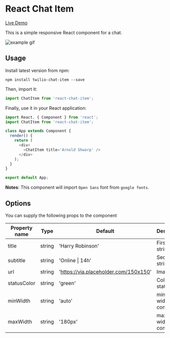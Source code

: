 # React Chat Item

[Live Demo](https://morrisda.github.io/react-chat-item/)

This is a simple responsive React component for a chat.

![example gif](https://media.giphy.com/media/5b7MDezsUYsHueqfgj/giphy.gif)

## Usage
Install latest version from npm:
```
npm install twilio-chat-item --save
```
Then, import it:
```javascript
import ChatItem from 'react-chat-item';
```
Finally, use it in your React application:
```javascript
import React, { Component } from 'react';
import ChatItem from 'react-chat-item';

class App extends Component {
  render() {
    return (
      <div>
        <ChatItem title='Arnold Shwarp' />
      </div>
    );
  }
}

export default App;
```

**Notes**:
This component will import `Open Sans` font from `google fonts`.

## Options
You can supply the following props to the component

| Property name      | Type                      | Default              | Description                                                                                                                                                              |
| ------------------ | ------------------------- | -------------------- | ------------------------------------------------------------------------------------------------------------------------------------------------------------------------ |
| title           | string | 'Harry Robinson'                  | First line string
| subtitle           | string | 'Online \| 14h'                  | Second line string
| url           | string | 'https://via.placeholder.com/150x150'                  | Image URL
| statusColor           | string | 'green'                  | Color of status dot
| minWidth           | string | 'auto'               | minimum width of the component
| maxWidth           | string | '180px'                  | maximum width of the component
